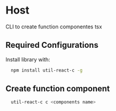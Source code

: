 
# Host

CLI to create function componentes tsx

## Required Configurations

Install library with: 

```bash
  npm install util-react-c -g
```


## Create function component

```bash
  util-react-c c <components name>
```